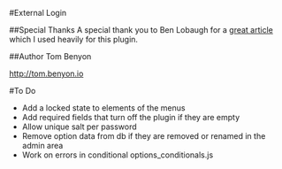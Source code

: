 #External Login

##Special Thanks
A special thank you to Ben Lobaugh for a [great article](https://ben.lobaugh.net/blog/7175/wordpress-replace-built-in-user-authentication) which I used heavily for this plugin.

##Author
Tom Benyon

http://tom.benyon.io

#To Do
- Add a locked state to elements of the menus
- Add required fields that turn off the plugin if they are empty
- Allow unique salt per password
- Remove option data from db if they are removed or renamed in the admin area
- Work on errors in conditional options_conditionals.js
